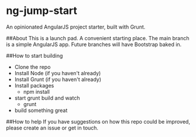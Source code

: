 ng-jump-start
=============

An opinionated AngularJS project starter, built with Grunt.

##About
This is a launch pad. A convenient starting place. The main branch is a simple AngularJS app. Future branches will have Bootstrap baked in.

##How to start building
- Clone the repo
- Install Node (if you haven't already)
- Install Grunt (if you haven't already)
- Install packages
	- npm install
- start grunt build and watch
	- grunt
- build something great


##How to help
If you have suggestions on how this repo could be improved, please create an issue or get in touch.
